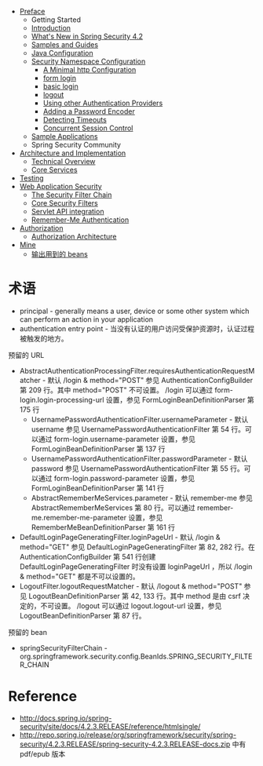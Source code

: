 - [Preface](/security/preface/README.md)
  - Getting Started
  - [Introduction](/security/preface/introduction.md)
  - [What's New in Spring Security 4.2](/security/preface/new.md)
  - [Samples and Guides](/security/preface/samples.md)
  - [Java Configuration](/security/preface/jc.md)
  - [Security Namespace Configuration](/security/preface/ns-config/README.md)
    - [A Minimal http Configuration](/security/preface/ns-config/minimal-http.md)
    - [form login](/security/preface/ns-config/form-login.md)
    - [basic login](/security/preface/ns-config/basic-login.md)
    - [logout](/security/preface/ns-config/logout.md)
    - [Using other Authentication Providers](/security/preface/ns-config/authentication-provider.md)
    - [Adding a Password Encoder](/security/preface/ns-config/password-encoder.md)
    - [Detecting Timeouts](/security/preface/ns-config/invalid-session-url.md)
    - [Concurrent Session Control](/security/preface/ns-config/concurrency-control.md)
  - [Sample Applications](/security/preface/sample-apps.md)
  - Spring Security Community
- [Architecture and Implementation](/security/overall-architecture/README.md)
  - [Technical Overview](/security/overall-architecture/technical-overview.md)
  - [Core Services](/security/overall-architecture/core-services.md)
- [Testing](/security/test/README.md)
- [Web Application Security](/security/web-app-security/README.md)
  - [The Security Filter Chain](/security/web-app-security/security-filter-chain.md)
  - [Core Security Filters](/security/web-app-security/core-web-filters.md)
  - [Servlet API integration](/security/web-app-security/servletapi.md)
  - [Remember-Me Authentication](/security/web-app-security/remember-me.md)
- [Authorization](/security/authorization/README.md)
  - [Authorization Architecture](/security/authorization/authz-arch/README.md)
- [Mine](/security/mine/README.md)
  - [输出用到的 beans](/security/mine/show-used-beans.md)


# 术语
- principal - generally means a user, device or some other system which can perform an action in your application
- authentication entry point - 当没有认证的用户访问受保护资源时，认证过程被触发的地方。


预留的 URL
- AbstractAuthenticationProcessingFilter.requiresAuthenticationRequestMatcher - 默认 /login & method="POST" 参见 AuthenticationConfigBuilder 第 209 行。其中 method="POST" 不可设置。 /login 可以通过 form-login.login-processing-url 设置，参见 FormLoginBeanDefinitionParser 第 175 行
  - UsernamePasswordAuthenticationFilter.usernameParameter - 默认 username 参见 UsernamePasswordAuthenticationFilter 第 54 行。可以通过 form-login.username-parameter 设置，参见 FormLoginBeanDefinitionParser 第 137 行
  - UsernamePasswordAuthenticationFilter.passwordParameter - 默认 password 参见 UsernamePasswordAuthenticationFilter 第 55 行。可以通过 form-login.password-parameter 设置，参见 FormLoginBeanDefinitionParser 第 141 行
  - AbstractRememberMeServices.parameter - 默认 remember-me 参见 AbstractRememberMeServices 第 80 行。可以通过 remember-me.remember-me-parameter 设置，参见 RememberMeBeanDefinitionParser 第 161 行
- DefaultLoginPageGeneratingFilter.loginPageUrl - 默认 /login & method="GET" 参见 DefaultLoginPageGeneratingFilter 第 82, 282 行。在 AuthenticationConfigBuilder 第 541 行创建 DefaultLoginPageGeneratingFilter 时没有设置 loginPageUrl ，所以 /login & method="GET" 都是不可以设置的。
- LogoutFilter.logoutRequestMatcher - 默认 /logout & method="POST" 参见 LogoutBeanDefinitionParser 第 42, 133 行。其中 method 是由 csrf 决定的，不可设置。 /logout 可以通过 logout.logout-url 设置，参见 LogoutBeanDefinitionParser 第 87 行。


预留的 bean
- springSecurityFilterChain - org.springframework.security.config.BeanIds.SPRING_SECURITY_FILTER_CHAIN


# Reference
- http://docs.spring.io/spring-security/site/docs/4.2.3.RELEASE/reference/htmlsingle/
- http://repo.spring.io/release/org/springframework/security/spring-security/4.2.3.RELEASE/spring-security-4.2.3.RELEASE-docs.zip 中有 pdf/epub 版本
